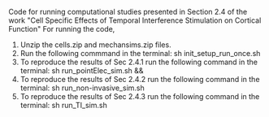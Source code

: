 Code for running computational studies presented in Section 2.4 of the work "Cell Specific Effects of Temporal Interference Stimulation on Cortical Function"
For running the code, 
1. Unzip the cells.zip and mechansims.zip files.
2. Run the following commmand in the terminal: sh init_setup_run_once.sh
3. To reproduce the results of Sec 2.4.1 run the following command in the terminal: sh run_pointElec_sim.sh &&
4. To reproduce the results of Sec 2.4.2 run the following command in the terminal: sh run_non-invasive_sim.sh
5. To reproduce the results of Sec 2.4.3 run the following command in the terminal: sh run_TI_sim.sh  
